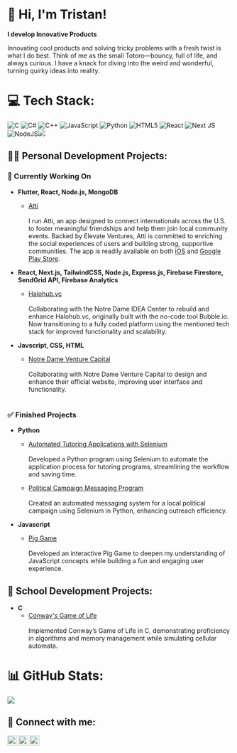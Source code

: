 <h1>👋 Hi, I'm Tristan!</h1>

**I develop Innovative Products**

Innovating cool products and solving tricky problems with a fresh twist is what I do best. Think of me as the small Totoro—bouncy, full of life, and always curious. I have a knack for diving into the weird and wonderful, turning quirky ideas into reality.

# 💻 Tech Stack:
![C](https://img.shields.io/badge/c-%2300599C.svg?style=for-the-badge&logo=c&logoColor=white) ![C#](https://img.shields.io/badge/c%23-%23239120.svg?style=for-the-badge&logo=csharp&logoColor=white) ![C++](https://img.shields.io/badge/c++-%2300599C.svg?style=for-the-badge&logo=c%2B%2B&logoColor=white) ![JavaScript](https://img.shields.io/badge/javascript-%23323330.svg?style=for-the-badge&logo=javascript&logoColor=%23F7DF1E) ![Python](https://img.shields.io/badge/python-3670A0?style=for-the-badge&logo=python&logoColor=ffdd54) ![HTML5](https://img.shields.io/badge/html5-%23E34F26.svg?style=for-the-badge&logo=html5&logoColor=white)
![React](https://img.shields.io/badge/react-%2320232a.svg?style=for-the-badge&logo=react&logoColor=%2361DAFB)
![Next JS](https://img.shields.io/badge/next.js-%23000000.svg?style=for-the-badge&logo=nextdotjs&logoColor=white)
![NodeJS](https://img.shields.io/badge/node.js-6DA55F?style=for-the-badge&logo=node.js&logoColor=white)[![](https://visitcount.itsvg.in/api?id=sunghoonsh3&icon=0&color=0)](https://visitcount.itsvg.in)

<h2>👨‍💻 Personal Development Projects:</h2>

### 🚧 Currently Working On

- <b>Flutter, React, Node.js, MongoDB</b>
  - [Atti](https://www.atti.app/)<br><br>
    I run Atti, an app designed to connect internationals across the U.S. to foster meaningful friendships and help them join local community events. Backed by Elevate Ventures, Atti is committed to enriching the social experiences of users and building strong, supportive   communities. The app is readily available on both [iOS](https://apps.apple.com/us/app/atti/id6661021480) and [Google Play Store](https://play.google.com/store/apps/details?id=com.atti.atti&hl=en_US).



- <b>React, Next.js, TailwindCSS, Node.js, Express.js, Firebase Firestore, SendGrid API, Firebase Analytics</b>
  - [Halohub.vc](https://www.halohub.vc/)<br><br>
    Collaborating with the Notre Dame IDEA Center to rebuild and enhance Halohub.vc, originally built with the no-code tool Bubble.io. Now transitioning to a fully coded platform using the mentioned tech stack for improved functionality and scalability. 

- <b>Javscript, CSS, HTML</b>
  - [Notre Dame Venture Capital](https://notredame.vc/)<br><br>
    Collaborating with Notre Dame Venture Capital to design and enhance their official website, improving user interface and functionality.

#

### ✅ Finished Projects

- <b>Python</b>
  - [Automated Tutoring Applications with Selenium](https://github.com/sunghoonsh3/pythonProject/tree/main)<br><br>
    Developed a Python program using Selenium to automate the application process for tutoring programs, streamlining the workflow and saving time.

  - [Political Campaign Messaging Program](https://github.com/sunghoonsh3/auto-message-sender.git)<br><br>
    Created an automated messaging system for a local political campaign using Selenium in Python, enhancing outreach efficiency.

- <b>Javascript</b>
  - [Pig Game](https://github.com/sunghoonsh3/personal-learning.git)<br><br>
    Developed an interactive Pig Game to deepen my understanding of JavaScript concepts while building a fun and engaging user experience.
 
<h2>🎒 School Development Projects:</h2>

- <b>C</b>
  - [Conway's Game of Life](https://github.com/sunghoonsh3/pythonProject/tree/main)<br><br>
    Implemented Conway’s Game of Life in C, demonstrating proficiency in algorithms and memory management while simulating cellular automata.

# 📊 GitHub Stats:
![](https://github-readme-stats.vercel.app/api?username=sunghoonsh3&theme=city_light&hide_border=false&include_all_commits=false&count_private=false)<br/>

<h2> 🤳 Connect with me:</h2>

[<img align="left" alt="TristanShin | LinkedIn" width="22px" src="https://cdn.jsdelivr.net/npm/simple-icons@v3/icons/linkedin.svg" />][linkedin]
[<img align="left" alt="TristanShin | Instagram" width="22px" src="https://cdn.jsdelivr.net/npm/simple-icons@v3/icons/instagram.svg" />][Instagram]
[<img align="left" alt="TristanShin | Instagram" width="22px" src="https://cdn.jsdelivr.net/npm/simple-icons/icons/wordpress.svg" />][Wordpress]

[instagram]: https://www.instagram.com/hooni_tri?igsh=ejkyZzE2Z2l5cWto&utm_source=qr
[linkedin]: https://www.linkedin.com/in/tristan-shin/
[Wordpress]: https://myexpositions.com
